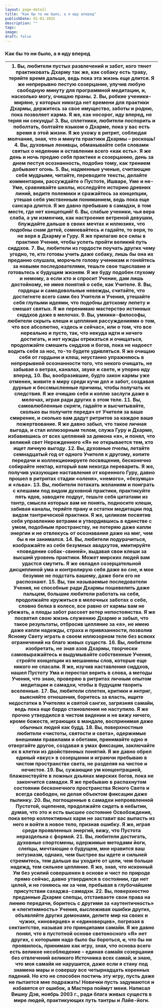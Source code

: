 ```yaml
---
layout: page-detail
title: "Как бы то ни было, а я иду вперед"
publishDate: 01-01-2025
description: ""
tags:
image:
draft: false
---
```


### Как бы то ни было, а я иду вперед

| 1\. Вы, любители пустых развлечений и забот, кого тянет практиковать Дхарму так же, как собаку есть траву, теряйте время дальше, ведь пока эта жизнь еще длится.  Я же непрерывно пестую созерцание, улучив любую свободную минуту для программной медитации, и, насколько могу, очищаю праны.  2\. Вы, робкие ученики-миряне, у которых никогда нет времени для практики Дхармы, держитесь за свое имущество, заботы и родню, пока позволяет карма.  Я же, как носорог, иду вперед, не теряя ни секунды!  3\. Вы, сплетники, любители поспорить и поболтать, болтайте языком о Дхарме, пока у вас есть время в этой жизни.  Я же ухожу в ритрит, соблюдая молчание, зная, что и минута практики Дхармы – роскошь!  4\. Вы, духовные ленивцы, обманывайте себя словами святых о недеянии и оставлении всего «как есть».  Я же день и ночь предаю себя практике и созерцанию, день за днем пестуя осознанность, подобно тому, как трением добывают огонь.  5\. Вы, надменные ученые, считающие себя мудрыми, читайте, переводите тексты, делайте комментарии, рассуждайте о Пустоте, Ишваре, Уме и не-Уме, сравнивайте школы, исследуйте историю древних линий, ведите полемики и сражайтесь за концепции, утешая себя умственным пониманием, ведь пока еще сансара длится. Я же давно пребываю в самадхи, в том месте, где нет концепций!  6\. Вы, слабые ученики, чья вера слаба, а ум изменчив, как настроение ветреной девушки, блуждайте дальше в своих мечтах и иллюзиях, что подобны снам детей, сомневайтесь и гадайте, то веря, то не веря в Дхарму и Гуру.  Я же прилагаю все силы в практике Учения, чтобы успеть пройти великий путь сиддхов.  7\. Вы, любители из гордости поучать других чему угодно, те, кто готовы учить даже собаку, лишь бы она их преданно слушала, морочьте голову ученикам и гоняйтесь за новыми последователями, тешьте свое тщеславие и готовьтесь к будущим жизням.  Я же буду подобен глухому и немому, а если кто и спросит Учение, дам лишь достойному, не имея понятий о себе, как Учителе.  8\. Вы, гордецы и самодовольные невежды, считайте, что достигнете всего сами без Учителя и Учения, утешайте себя глупыми идеями, что подобны детскому лепету и смешат святых.  Я же перенимаю мастерство истинных сиддхов даже в мелочах.  9\. Вы, умники-философы, любители скрыть клеши и цепляния рассуждениями о том, что все абсолютно, «здесь и сейчас», или о том, что все нереально и пусто, так, что некуда идти и нечего достигать, и нет нужды отрекаться и очищаться, продолжайте смешить сиддхов и богов, пока не надоест водить себя за нос, то-то будете удивляться.  Я же очищаю себя от гордыни и клеш, неустанно упражняюсь в непрерывной осознанности того, что некого очищать, не забывая о ветрах, каналах, звуке и свете, и упорно иду вперед.  10\. Вы, вообразившие, будто закон кармы уже отменен, живите в миру среди кучи дел и забот, создавая дурные и бессмысленные причины, чтобы получать их следствия.  Я же очищаю себя и коплю заслуги даже в мелочах, играя ради других в этом теле.  11\. Вы, самовлюбленные скряги, гадайте и высчитывайте, сколько вы получите передач от Учителя за ваше смирение, и сколько вам дадут ритритов за каждое ваше пожертвование.  Я же давно забыл, что такое личная выгода, и стал иллюзорным телом, служа Гуру и Дхарме, избавившись от всех цепляний за демона «я», и понял, что великий свет Нерожденного «Я» не открывается тем, кто ищет личную выгоду.  12\. Вы, духовные пчелы, летайте семнадцатый год от одного Учителя к другому, копите передачи и коллекционируете посвящения, бесконечно собирайте нектар, который вам некогда переварить.  Я же, получив указующие наставления от коренного Гуру, давно прошел в ритритах стадии «оленя», «немого», «безумца» и «льва».  13\. Вы, любители потакать желаниям и поиграть с клешами под видом духовной практики, практикуйте пять ядов, заводите подруг, тешьте себя цитатами из тантр, смысла которых вам не понять, подносите клеши, забивая каналы, теряйте прану и остатки медитации под видом тантрической практики.  Я же, целиком посвятив себя управлению ветрами и утвердившись в единстве с умом, подобным пространству, не потеряю даже капли энергии и не отвлекусь от осознавания даже на миг, чем бы я ни занимался.  14\. Вы, любители подурачиться, изображайте из себя безумных авадхутов, имитируйте «поведение собак-свиней», выдавая свои клеши за высший уровень практики. Может мирских людей вам удастся смутить.  Я же овладел созерцательной дисциплиной ума и контролирую себя даже во сне, и мое безумие не подстать вашему, даже боги его не распознают.  15\. Вы, так называемые последователи Учения, не способные ради Дхармы пошевелить даже пальцем, большие любители работать на себя, продолжайте кружиться в мелочных заботах о себе, словно белка в колесе, все равно от кармы вам не убежать, а плоды забот рассеет ветер непостоянства.  Я же посвятил свою жизнь служению Дхарме и забыл, что такое результаты, отбросив цепляние за «я», не имею даже капли надежды, страха и привязанности, позволив Ясному Свету играть в своем иллюзорном теле без всяких ограничений на благо живых существ.  16\. Вы, любители изобретать, не зная азов Дхармы, творчески самовыражайтесь и выдумывайте собственные Учения, стройте концепции из мешанины слов, которые еще никого не спасали.  Я же, изучив наставления сиддхов, нашел Пустоту Ума и перестал верить в слова, а методы Учения, что знаю, проверяю в ритритах личным опытом медитации и самадхи, чтобы в будущем творить вселенные.  17\. Вы, любители сплетен, критики и интриг, выясняйте отношения, боритесь за власть, ищите недостатки в Учителях и святой сангхе, загрязняя самайи, ведь пока еще бардо становления не наступило.  Я же прочно утвердился в чистом видении и не вижу ничего, кроме божеств, играющих в мандале, воспринимая даже обычных людей как будд.  18\. Вы, поверхностные любители «чистоты, святости и света», одержимые внешними правилами и обетами, принимайте одно и отвергайте другое, создавая в умах фиксации, заключайте их в клетки из двойственных понятий.  Я же давно обрел единый «вкус» в созерцании и играючи пребываю в чистом пространстве света, не разделяя на чистое и нечистое.  19\. Вы, сужающие ум концентрацией, блаженствуйте в ложных дхьянах мирских богов, пока не закончится самадхи.  Я же пребываю в распахнутом состоянии бесконечного пространства Ясного Света и всегда свободен, не делая объектом фиксации даже пылинку.  20\. Вы, поглощенные в самадхи непроявленной Пустотой, оцепенев, продолжайте сидеть в небытии, думая, что это и есть высшее состояние Освобождения, пока ветер коллективных карм не заставит вас выпасть из него и войти в новое тело, признав ошибку.  Я же, играя среди проявленных энергий, вижу, что Пустота нераздельна с формой.  21\. Вы, любители достигать, духовные спортсмены, одержимые методами йоги, слепцы, мечтающие о будущем, мне нравится ваш энтузиазм, однако, чем быстрее вы идете и сильней стремитесь, тем дальше вы уходите от цели, чем больше надежд, тем сильнее цепляние.  Я же, зная, что исконный Ум без усилий совершенен в основе и чист по природе прямо сейчас, давно утвердился в состоянии, где нет целей, и не гоняюсь ни за чем, пребывая в глубочайшем присутствии сахаджа-самадхи.  22\. Вы, поверхностно преданные Дхарме слепцы, отстаиваете свои права на линию передачи, боритесь с другими за «аутентичность» и «легитимность» Учения, выслеживая ошибки других, объявляйте других демонами, делите мир на своих и чужих, «иноверцев» и «единоверцев», погрязая в сектантстве, называя это принципами самайи.  Я же давно понял, что в пустотной основе светоносного «Я» нет других, с которыми надо было бы бороться, и, что бы ни проявилось, принимаю как игру, зная, что основа всего есть великое несоблюдение – единая самайя созерцания без отвлечений великого Источника всех самай, и знаю, что моя самайя не нарушится, даже если я стану под знамена мары и совершу все четырнадцать коренных падений. Но кто не способен постичь эту игру, пусть даже не пытается мне подражать!  Новички пусть задумаются и избавятся от ошибок, а Мастера поймут меня. Написал Вишну Дэв, ноябрь 2003 г., ради блага живых существ в мире людей, практикующих путь тантры и Лайя-йоги. |
| ------------------------------------------------------------------------------------------------------------------------------------------------------------------------------------------------------------------------------------------------------------------------------------------------------------------------------------------------------------------------------------------------------------------------------------------------------------------------------------------------------------------------------------------------------------------------------------------------------------------------------------------------------------------------------------------------------------------------------------------------------------------------------------------------------------------------------------------------------------------------------------------------------------------------------------------------------------------------------------------------------------------------------------------------------------------------------------------------------------------------------------------------------------------------------------------------------------------------------------------------------------------------------------------------------------------------------------------------------------------------------------------------------------------------------------------------------------------------------------------------------------------------------------------------------------------------------------------------------------------------------------------------------------------------------------------------------------------------------------------------------------------------------------------------------------------------------------------------------------------------------------------------------------------------------------------------------------------------------------------------------------------------------------------------------------------------------------------------------------------------------------------------------------------------------------------------------------------------------------------------------------------------------------------------------------------------------------------------------------------------------------------------------------------------------------------------------------------------------------------------------------------------------------------------------------------------------------------------------------------------------------------------------------------------------------------------------------------------------------------------------------------------------------------------------------------------------------------------------------------------------------------------------------------------------------------------------------------------------------------------------------------------------------------------------------------------------------------------------------------------------------------------------------------------------------------------------------------------------------------------------------------------------------------------------------------------------------------------------------------------------------------------------------------------------------------------------------------------------------------------------------------------------------------------------------------------------------------------------------------------------------------------------------------------------------------------------------------------------------------------------------------------------------------------------------------------------------------------------------------------------------------------------------------------------------------------------------------------------------------------------------------------------------------------------------------------------------------------------------------------------------------------------------------------------------------------------------------------------------------------------------------------------------------------------------------------------------------------------------------------------------------------------------------------------------------------------------------------------------------------------------------------------------------------------------------------------------------------------------------------------------------------------------------------------------------------------------------------------------------------------------------------------------------------------------------------------------------------------------------------------------------------------------------------------------------------------------------------------------------------------------------------------------------------------------------------------------------------------------------------------------------------------------------------------------------------------------------------------------------------------------------------------------------------------------------------------------------------------------------------------------------------------------------------------------------------------------------------------------------------------------------------------------------------------------------------------------------------------------------------------------------------------------------------------------------------------------------------------------------------------------------------------------------------------------------------------------------------------------------------------------------------------------------------------------------------------------------------------------------------------------------------------------------------------------------------------------------------------------------------------------------------------------------------------------------------------------------------------------------------------------------------------------------------------------------------------------------------------------------------------------------------------------------------------------------------------------------------------------------------------------------------------------------------------------------------------------------------------------------------------------------------------------------------------------------------------------------------------------------------------------------------------------------------------------------------------------------------------------------------------------------------------------------------------------------------------------------------------------------------------------------------------------------------------------------------------------------------------------------------------------------------------------------------------------------------------------------------------------------------------------------------------------------------------------------------------------------------------------------------------------------------------------------------------------------------------------------------------------------------------------------------------------------------------------------------------------------------------------------------------------------------------------------------------------------------------------------------------------------------------------------------------------------------------------------------------------------------------------------------------------------------------------------------------------------------------------------------------------------------------------------------------------------------------------------------------------------------------------------------------------------------------------------------------------------------------------------------------------------------------------------------------------------------------------------------------------------------------------------------------------------------------- |
  
  
